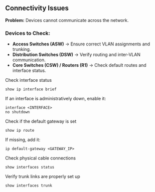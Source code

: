 ## **Connectivity Issues**
**Problem:** Devices cannot communicate across the network.  

### **Devices to Check:**  
- **Access Switches (ASW)** → Ensure correct VLAN assignments and trunking.  
- **Distribution Switches (DSW)** → Verify routing and inter-VLAN communication.  
- **Core Switches (CSW) / Routers (R1)** → Check default routes and interface status.  

Check interface status

    show ip interface brief

If an interface is administratively down, enable it:

    interface <INTERFACE>
    no shutdown

Check if the default gateway is set

    show ip route

If missing, add it:

    ip default-gateway <GATEWAY_IP>

Check physical cable connections

    show interfaces status

Verify trunk links are properly set up

    show interfaces trunk

